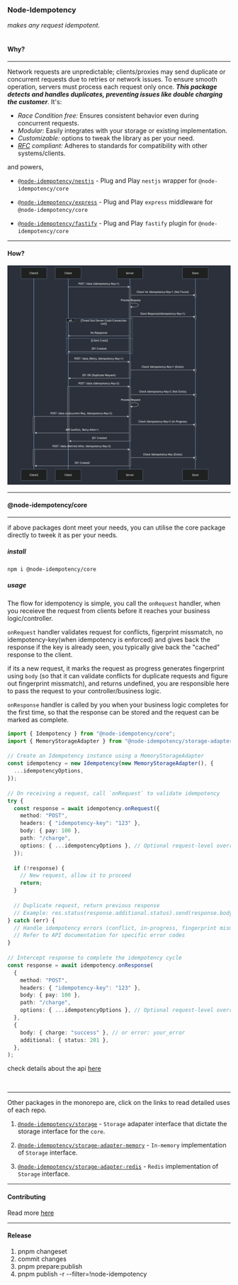 <h3> Node-Idempotency </h3>
<i>makes any request idempotent.</i>

<br/>
<br/>

#### Why?

---

Network requests are unpredictable; clients/proxies may send duplicate or concurrent requests due to retries or network issues. To ensure smooth operation, servers must process each request only once. <i>**This package detects and handles duplicates, preventing issues like double charging the customer**</i>. It's:

- <i>Race Condition free: </i> Ensures consistent behavior even during concurrent requests.
- <i>Modular:</i> Easily integrates with your storage or existing implementation.
- <i>Customizable:</i> options to tweak the library as per your need.
- <i>[RFC](https://datatracker.ietf.org/doc/draft-ietf-httpapi-idempotency-key-header/) compliant: </i> Adheres to standards for compatibility with other systems/clients.

and powers,

- [`@node-idempotency/nestjs`](https://www.npmjs.com/package/@node-idempotency/nestjs) - Plug and Play `nestjs` wrapper for `@node-idempotency/core`

- [`@node-idempotency/express`](https://www.npmjs.com/package/@node-idempotency/express) - Plug and Play `express` middleware for `@node-idempotency/core`

- [`@node-idempotency/fastify`](https://www.npmjs.com/package/@node-idempotency/fastify) - Plug and Play `fastify` plugin for `@node-idempotency/core`

---

#### How?

![No Image](flow.png)

---

#### @node-idempotency/core

---

if above packages dont meet your needs, you can utilise the core package directly to tweek it as per your needs.

##### install

```bash
npm i @node-idempotency/core
```

##### usage

The flow for idempotency is simple, you call the `onRequest` handler, when you receieve the request from clients before it reaches your business logic/controller.

`onRequest` handler validates request for conflicts, figerprint missmatch, no idempotency-key(when idempotency is enforced) and gives back the response if the key is already seen, you typically give back the "cached" response to the client.

if its a new request, it marks the request as progress generates fingerprint using `body` (so that it can validate conflicts for duplicate requests and figure out fingerprint missmatch), and returns undefined, you are responsible here to pass the request to your controller/business logic.

`onResponse` handler is called by you when your business logic completes for the first time, so that the response can be stored and the request can be marked as complete.

```ts
import { Idempotency } from "@node-idempotency/core";
import { MemoryStorageAdapter } from "@node-idempotency/storage-adapter-memory";

// Create an Idempotency instance using a MemoryStorageAdapter
const idempotency = new Idempotency(new MemoryStorageAdapter(), {
  ...idempotencyOptions,
});

// On receiving a request, call `onRequest` to validate idempotency
try {
  const response = await idempotency.onRequest({
    method: "POST",
    headers: { "idempotency-key": "123" },
    body: { pay: 100 },
    path: "/charge",
    options: { ...idempotencyOptions }, // Optional request-level overrides
  });

  if (!response) {
    // New request, allow it to proceed
    return;
  }

  // Duplicate request, return previous response
  // Example: res.status(response.additional.status).send(response.body)
} catch (err) {
  // Handle idempotency errors (conflict, in-progress, fingerprint mismatch, etc.)
  // Refer to API documentation for specific error codes
}

// Intercept response to complete the idempotency cycle
const response = await idempotency.onResponse(
  {
    method: "POST",
    headers: { "idempotency-key": "123" },
    body: { pay: 100 },
    path: "/charge",
    options: { ...idempotencyOptions }, // Optional request-level overrides
  },
  {
    body: { charge: "success" }, // or error: your_error
    additional: { status: 201 },
  },
);
```

check details about the api [here](./packages/core/docs/classes/Idempotency.md)

<br/>
<hr/>

Other packages in the monorepo are, click on the links to read detailed uses of each repo.

1. [`@node-idempotency/storage`](packages/storage/Readme.md) - `Storage` adapater interface that dictate the storage interface for the `core`.

2. [`@node-idempotency/storage-adapter-memory`](https://github.com/mahendraHegde/node-idempotency/tree/main/packages/storage-adapter-memory) - `In-memory` implementation of `Storage` interface.

3. [`@node-idempotency/storage-adapter-redis`](packages/storage-adapter-redis/Readme.md) - `Redis` implementation of `Storage` interface.

---

#### Contributing

Read more [here](./Contributing.md)

---

#### Release

1. pnpm changeset
2. commit changes
3. pnpm prepare:publish
4. pnpm publish -r --filter=\!node-idempotency
